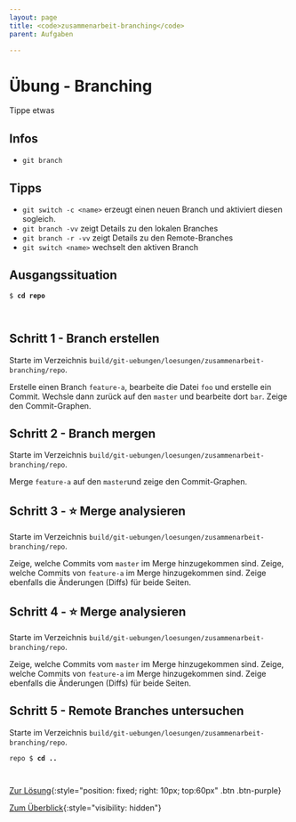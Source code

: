 ```yaml
---
layout: page
title: <code>zusammenarbeit-branching</code>
parent: Aufgaben

---
```

# Übung - Branching

Tippe etwas


## Infos

* `git branch` 

## Tipps

* `git switch -c <name>` erzeugt einen neuen Branch und aktiviert 
  diesen sogleich.
* `git branch -vv` zeigt Details zu den lokalen Branches
* `git branch -r -vv` zeigt Details zu den Remote-Branches
* `git switch <name>` wechselt den aktiven Branch
  
## Ausgangssituation



<pre><code>$ <b>cd repo</b><br><br><br></code></pre>


<!--UEB-Branching--><h2>Schritt 1 - Branch erstellen</h2>

Starte im Verzeichnis `build/git-uebungen/loesungen/zusammenarbeit-branching/repo`.

Erstelle einen Branch `feature-a`, bearbeite die Datei `foo`
und erstelle ein Commit.
Wechsle dann zurück auf den `master` und bearbeite dort `bar`.
Zeige den Commit-Graphen.

<!--UEB-Branching--><h2>Schritt 2 - Branch mergen</h2>

Starte im Verzeichnis `build/git-uebungen/loesungen/zusammenarbeit-branching/repo`.

Merge `feature-a` auf den `master`und
zeige den Commit-Graphen.

<!--UEB-Branching--><h2>Schritt 3 - ⭐ Merge analysieren</h2>

Starte im Verzeichnis `build/git-uebungen/loesungen/zusammenarbeit-branching/repo`.

Zeige, welche Commits vom `master` im Merge hinzugekommen sind.
Zeige, welche Commits von `feature-a` im Merge hinzugekommen sind.
Zeige ebenfalls die Änderungen (Diffs) für beide Seiten.

<!--UEB-Branching--><h2>Schritt 4 - ⭐ Merge analysieren</h2>

Starte im Verzeichnis `build/git-uebungen/loesungen/zusammenarbeit-branching/repo`.

Zeige, welche Commits vom `master` im Merge hinzugekommen sind.
Zeige, welche Commits von `feature-a` im Merge hinzugekommen sind.
Zeige ebenfalls die Änderungen (Diffs) für beide Seiten.

<!--UEB-Branching--><h2>Schritt 5 - Remote Branches untersuchen</h2>

Starte im Verzeichnis `build/git-uebungen/loesungen/zusammenarbeit-branching/repo`.




<pre><code>repo $ <b>cd ..</b><br><br><br></code></pre>


[Zur Lösung](loesung-zusammenarbeit-branching.html){:style="position: fixed; right: 10px; top:60px" .btn .btn-purple}

[Zum Überblick](../../ueberblick.html){:style="visibility: hidden"}

